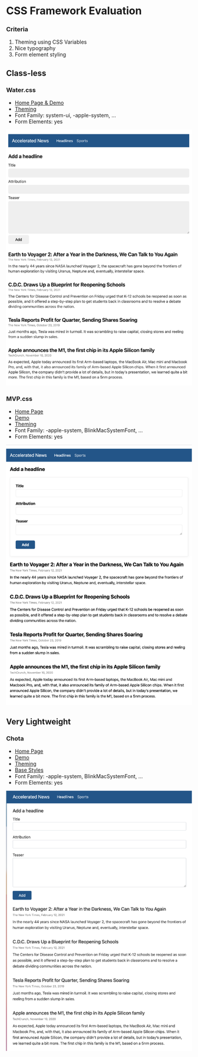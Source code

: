 # CSS Framework Evaluation

### Criteria

1. Theming using CSS Variables
2. Nice typography
3. Form element styling

## Class-less

### Water.css

- [Home Page & Demo](https://watercss.kognise.dev/)
- [Theming](https://github.com/kognise/water.css#theming)
- Font Family: system-ui, -apple-system, ...
- Form Elements: yes

![Screen Shot](assets/screenshot-water-css.png)

### MVP.css

- [Home Page](https://andybrewer.github.io/mvp/)
- [Demo](https://andybrewer.github.io/mvp/mvp.html)
- [Theming](https://github.com/andybrewer/mvp/blob/master/mvp.css)
- Font Family: -apple-system, BlinkMacSystemFont, ...
- Form Elements: yes

![Screen Shot](assets/screenshot-mvp-css.png)

## Very Lightweight

### Chota

- [Home Page](https://jenil.github.io/chota/)
- [Demo](https://cdn.rawgit.com/jenil/chota/master/test/index.html)
- [Theming](https://jenil.github.io/chota/#customizing)
- [Base Styles](https://github.com/jenil/chota/blob/master/src/_base.css)
- Font Family: -apple-system, BlinkMacSystemFont, ...
- Form Elements: yes

![Screen Shot](assets/screenshot-chota.png)
